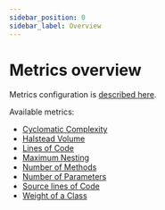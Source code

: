 ```yaml
---
sidebar_position: 0
sidebar_label: Overview
---
```


# Metrics overview

Metrics configuration is [described here](../getting-started/configuration#configuring-a-metrics-entry).

Available metrics:

- [Cyclomatic Complexity](./cyclomatic-complexity.md)
- [Halstead Volume](./halstead-volume.md)
- [Lines of Code](./lines-of-code.md)
- [Maximum Nesting](./maximum-nesting-level.md)
- [Number of Methods](./number-of-methods.md)
- [Number of Parameters](./number-of-parameters.md)
- [Source lines of Code](./source-lines-of-code.md)
- [Weight of a Class](./weight-of-class.md)
